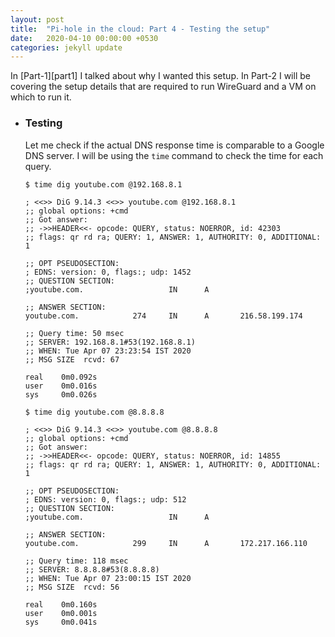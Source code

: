 ```yaml
---
layout: post
title:  "Pi-hole in the cloud: Part 4 - Testing the setup"
date:   2020-04-10 00:00:00 +0530
categories: jekyll update
---
```


In [Part-1][part1] I talked about why I wanted this setup. In Part-2 I will be covering the setup details that are required to run WireGuard and a VM on which to run it.

- ### Testing
  Let me check if the actual DNS response time is comparable to a Google DNS server. I will be using the `time` command to check the time for each query.

      $ time dig youtube.com @192.168.8.1

      ; <<>> DiG 9.14.3 <<>> youtube.com @192.168.8.1
      ;; global options: +cmd
      ;; Got answer:
      ;; ->>HEADER<<- opcode: QUERY, status: NOERROR, id: 42303
      ;; flags: qr rd ra; QUERY: 1, ANSWER: 1, AUTHORITY: 0, ADDITIONAL: 1

      ;; OPT PSEUDOSECTION:
      ; EDNS: version: 0, flags:; udp: 1452
      ;; QUESTION SECTION:
      ;youtube.com.                   IN      A

      ;; ANSWER SECTION:
      youtube.com.            274     IN      A       216.58.199.174

      ;; Query time: 50 msec
      ;; SERVER: 192.168.8.1#53(192.168.8.1)
      ;; WHEN: Tue Apr 07 23:23:54 IST 2020
      ;; MSG SIZE  rcvd: 67

      real    0m0.092s
      user    0m0.016s
      sys     0m0.026s

      $ time dig youtube.com @8.8.8.8

      ; <<>> DiG 9.14.3 <<>> youtube.com @8.8.8.8
      ;; global options: +cmd
      ;; Got answer:
      ;; ->>HEADER<<- opcode: QUERY, status: NOERROR, id: 14855
      ;; flags: qr rd ra; QUERY: 1, ANSWER: 1, AUTHORITY: 0, ADDITIONAL: 1

      ;; OPT PSEUDOSECTION:
      ; EDNS: version: 0, flags:; udp: 512
      ;; QUESTION SECTION:
      ;youtube.com.                   IN      A

      ;; ANSWER SECTION:
      youtube.com.            299     IN      A       172.217.166.110

      ;; Query time: 118 msec
      ;; SERVER: 8.8.8.8#53(8.8.8.8)
      ;; WHEN: Tue Apr 07 23:00:15 IST 2020
      ;; MSG SIZE  rcvd: 56

      real    0m0.160s
      user    0m0.001s
      sys     0m0.041s
